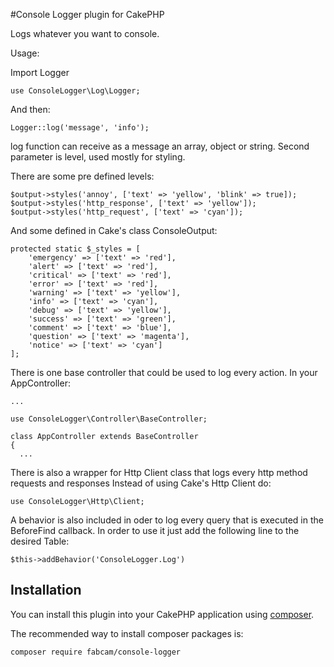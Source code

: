 #Console Logger plugin for CakePHP

Logs whatever you want to console.

Usage:

Import Logger
```
use ConsoleLogger\Log\Logger;
```
And then:
```
Logger::log('message', 'info');
```
log function can receive as a message an array, object or string.
Second parameter is level, used mostly for styling.

There are some pre defined levels:
```
$output->styles('annoy', ['text' => 'yellow', 'blink' => true]);
$output->styles('http_response', ['text' => 'yellow']);
$output->styles('http_request', ['text' => 'cyan']);
```

And some defined in Cake's class ConsoleOutput:
```
protected static $_styles = [
    'emergency' => ['text' => 'red'],
    'alert' => ['text' => 'red'],
    'critical' => ['text' => 'red'],
    'error' => ['text' => 'red'],
    'warning' => ['text' => 'yellow'],
    'info' => ['text' => 'cyan'],
    'debug' => ['text' => 'yellow'],
    'success' => ['text' => 'green'],
    'comment' => ['text' => 'blue'],
    'question' => ['text' => 'magenta'],
    'notice' => ['text' => 'cyan']
];
```

There is one base controller that could be used to log every action.
In your AppController:

```
...

use ConsoleLogger\Controller\BaseController;

class AppController extends BaseController
{
  ...
```

There is also a wrapper for Http Client class that logs every http method requests and responses
Instead of using Cake's Http Client do:

```
use ConsoleLogger\Http\Client;
```

A behavior is also included in oder to log every query that is executed in the BeforeFind callback.
In order to use it just add the following line to the desired Table:

```
$this->addBehavior('ConsoleLogger.Log')
```

## Installation

You can install this plugin into your CakePHP application using [composer](http://getcomposer.org).

The recommended way to install composer packages is:

```
composer require fabcam/console-logger
```
